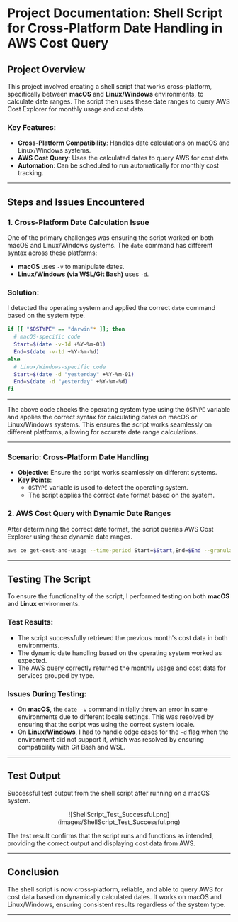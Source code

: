 # Project Documentation: Shell Script for Cross-Platform Date Handling in AWS Cost Query

## Project Overview
This project involved creating a shell script that works cross-platform, specifically between **macOS** and **Linux/Windows** environments, to calculate date ranges. The script then uses these date ranges to query AWS Cost Explorer for monthly usage and cost data.

### Key Features:
- **Cross-Platform Compatibility**: Handles date calculations on macOS and Linux/Windows systems.
- **AWS Cost Query**: Uses the calculated dates to query AWS for cost data.
- **Automation**: Can be scheduled to run automatically for monthly cost tracking.

---

## Steps and Issues Encountered

### **1. Cross-Platform Date Calculation Issue**
One of the primary challenges was ensuring the script worked on both macOS and Linux/Windows systems. The `date` command has different syntax across these platforms:

- **macOS** uses `-v` to manipulate dates.
- **Linux/Windows (via WSL/Git Bash)** uses `-d`.

### **Solution**:
I detected the operating system and applied the correct `date` command based on the system type.

```bash
if [[ "$OSTYPE" == "darwin"* ]]; then
  # macOS-specific code
  Start=$(date -v-1d +%Y-%m-01)
  End=$(date -v-1d +%Y-%m-%d)
else
  # Linux/Windows-specific code
  Start=$(date -d "yesterday" +%Y-%m-01)
  End=$(date -d "yesterday" +%Y-%m-%d)
fi
```

---

The above code checks the operating system type using the `OSTYPE` variable and applies the correct syntax for calculating dates on macOS or Linux/Windows systems. This ensures the script works seamlessly on different platforms, allowing for accurate date range calculations.

---

### **Scenario**: Cross-Platform Date Handling

- **Objective**: Ensure the script works seamlessly on different systems.
- **Key Points**:
  - `OSTYPE` variable is used to detect the operating system.
  - The script applies the correct `date` format based on the system.

### **2. AWS Cost Query with Dynamic Date Ranges**
After determining the correct date format, the script queries AWS Cost Explorer using these dynamic date ranges.

```bash
aws ce get-cost-and-usage --time-period Start=$Start,End=$End --granularity MONTHLY --metrics "BlendedCost" --group-by Type=DIMENSION,Key=SERVICE
```

---

## Testing The Script

To ensure the functionality of the script, I performed testing on both **macOS** and **Linux** environments.

### **Test Results**:
- The script successfully retrieved the previous month's cost data in both environments.
- The dynamic date handling based on the operating system worked as expected.
- The AWS query correctly returned the monthly usage and cost data for services grouped by type.

### **Issues During Testing**:
- On **macOS**, the `date -v` command initially threw an error in some environments due to different locale settings. This was resolved by ensuring that the script was using the correct system locale.
- On **Linux/Windows**, I had to handle edge cases for the `-d` flag when the environment did not support it, which was resolved by ensuring compatibility with Git Bash and WSL.

---

## Test Output

Successful test output from the shell script after running on a macOS system.

<div align="center">
  ![ShellScript_Test_Successful.png](images/ShellScript_Test_Successful.png)
</div>

The test result confirms that the script runs and functions as intended, providing the correct output and displaying cost data from AWS.

---

## Conclusion

The shell script is now cross-platform, reliable, and able to query AWS for cost data based on dynamically calculated dates. It works on macOS and Linux/Windows, ensuring consistent results regardless of the system type.

---